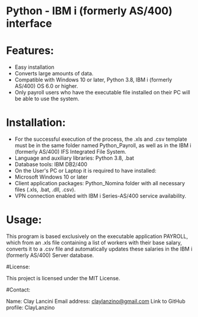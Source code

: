 # Python - IBM i (formerly AS/400) interface
# Features:

- Easy installation
- Converts large amounts of data.
- Compatible with Windows 10 or later, Python 3.8, IBM i (formerly AS/400) OS 6.0 or higher.
- Only payroll users who have the executable file installed on their PC will be able to use the system.

# Installation:

- For the successful execution of the process, the .xls and .csv template must be in the same folder named Python_Payroll, as well as in the IBM i (formerly AS/400) IFS 
  Integrated File System.
- Language and auxiliary libraries: Python 3.8, .bat
- Database tools: IBM DB2/400
- On the User's PC or Laptop it is required to have installed: 
- Microsoft Windows 10 or later
- Client application packages: Python_Nomina folder with all necessary files (.xls, .bat, .dll, .csv).
- VPN connection enabled with IBM i Series-AS/400 service availability.


# Usage: 

This program is based exclusively on the executable application PAYROLL, which from an .xls file containing a list of workers with their base salary, converts it to a .csv file and automatically updates these salaries in the IBM i (formerly AS/400) Server database.


#License:

This project is licensed under the MIT License.

#Contact:

Name: Clay Lancini
Email address: claylanzino@gmail.com
Link to  GitHub profile: ClayLanzino
 
